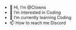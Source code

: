 - 👋 Hi, I’m @Clowns
- 👀 I’m interested in Coding
- 🌱 I’m currently learning Coding
- 📫 How to reach me Discord
